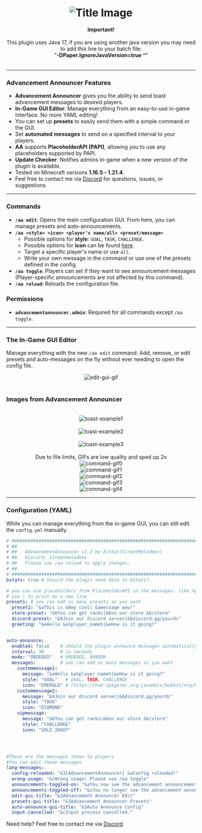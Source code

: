 <div align="center">
  <h1><img src="https://altkat.github.io/AdvancementAnnouncer/title.png" alt="Title Image"></h1>

</div>

<div align="center"><b>Important!</b></div><br>
<div align="center">This plugin uses Java 17, if you are using another java version you may need to add this line to your batch file:<br>
"<b>-DPaper.IgnoreJavaVersion=true ^</b>"​<br><br>
</div>

---

### Advancement Announcer Features
- **Advancement Announcer** gives you the ability to send toast advancement messages to desired players.
- **In-Game GUI Editor**: Manage everything from an easy-to-use in-game interface. No more YAML editing!
- You can set up **presets** to easily send them with a simple command or the GUI.
- Set **automated messages** to send on a specified interval to your players.
- **AA** supports **PlaceholderAPI (PAPI)**, allowing you to use any placeholders supported by PAPI.
- **Update Checker**: Notifies admins in-game when a new version of the plugin is available.
- Tested on Minecraft versions **1.16.5 - 1.21.4**.
- Feel free to contact me via <a href="https://discordapp.com/users/247441109888925697" target="_blank">Discord</a> for questions, issues, or suggestions.

---

### Commands
- **`/aa edit`**: Opens the main configuration GUI. From here, you can manage presets and auto-announcements.
- **`/aa <style> <icon> <player's name/all> <preset/message>`**
    - Possible options for **style**: `GOAL`, `TASK`, `CHALLENGE`.
    - Possible options for **icon** can be found <a href="https://hub.spigotmc.org/javadocs/bukkit/org/bukkit/Material.html" target="_blank">here</a>.
    - Target a specific player's name or use `all`.
    - Write your own message in the command or use one of the presets defined in the config.
- **`/aa toggle`**: Players can set if they want to see announcement messages (Player-specific announcements are not affected by this command).
- **`/aa reload`**: Reloads the configuration file.

### Permissions
- **`advancementannouncer.admin`**: Required for all commands except `/aa toggle`.

---
### The In-Game GUI Editor
Manage everything with the new `/aa edit` command. Add, remove, or edit presets and auto-messages on the fly without ever needing to open the config file.

<div align="center">
  <img src="https://altkat.github.io/AdvancementAnnouncer/aaeditmenu.gif" alt="edit-gui-gif"><br>
</div>
<br>

### Images from Advancement Announcer

<div align="center">
  <br>
  <img src="https://altkat.github.io/AdvancementAnnouncer/a.png" alt="toast-example1"><br><br>
  <img src="https://altkat.github.io/AdvancementAnnouncer/b.png" alt="toast-example2"><br><br>
  <img src="https://altkat.github.io/AdvancementAnnouncer/c.png" alt="toast-example3"><br><br>
  <a>Due to file limits, GIFs are low quality and sped up 2x</a><br>
  <img src="https://altkat.github.io/AdvancementAnnouncer/autoannouncegif.gif" alt="command-gif0"><br>
  <img src="https://altkat.github.io/AdvancementAnnouncer/fourthcommand.gif" alt="command-gif1"><br>
  <img src="https://altkat.github.io/AdvancementAnnouncer/firstcommand.gif" alt="command-gif2"><br>
  <img src="https://altkat.github.io/AdvancementAnnouncer/secondcommand.gif" alt="command-gif3"><br>
  <img src="https://altkat.github.io/AdvancementAnnouncer/thirdcommand.gif" alt="command-gif4"><br>
</div>
 
---

### Configuration (YAML)
While you can manage everything from the in-game GUI, you can still edit the `config.yml` manually.

```yaml
# ######################################################################################################
# ##                                                                                                  ##
# ##   AdvancementAnnouncer v1.2 by Altkat(StreetMelodeez)                                            ##
# ##   Discord: streetmelodeez                                                                        ##
# ##   Please use /aa reload to apply changes.                                                        ##
# ##                                                                                                  ##
# ######################################################################################################
bstats: true # Should the plugin send data to bStats?

# you can use placeholders from PlaceholderAPI in the messages. like %player_name%
# use | to print on a new line
presets: # you can add as many presets as you want
  preset1: "&aThis is &6my cool| &amessage wow!"
  store-preset: "&6You can get ranks|&6on our store &b/store"
  discord-preset: "&9Join our discord server|&bdiscord.gg/yourdc"
  greeting: "&eHello &a%player_name%|&eHow is it going?"


auto-announce:
  enabled: false    # should the plugin announce messages automatically
  interval: 30      # in seconds
  mode: "ORDERED"   # ORDERED, RANDOM
  messages:         # you can add as many messages as you want
    custommessage1:
      message: "&eHello &a%player_name%|&eHow is it going?"
      style: "GOAL"   # GOAL, TASK, CHALLENGE
      icon: "EMERALD" # [https://hub.spigotmc.org/javadocs/bukkit/org/bukkit/Material.html](https://hub.spigotmc.org/javadocs/bukkit/org/bukkit/Material.html)
    custommessage2:
      message: "&9Join our discord server|&bdiscord.gg/yourdc"
      style: "TASK"
      icon: "DIAMOND"
    vipmessage:
      message: "&6You can get ranks|&6on our store &b/store"
      style: "CHALLENGE"
      icon: "GOLD_INGOT"




#These are the messages shown to players
#You can edit these messages
lang-messages:
  config-reloaded: "&3[AdvancementAnnouncer] &aConfig reloaded!"
  wrong-usage: "&cWrong usage! Please use /aa toggle"
  announcements-toggled-on: "&aYou now see the advancement announcements!"
  announcements-toggled-off: "&cYou no longer see the advancement announcements!"
  edit-gui-title: "&3Advancement Announcer Edit"
  presets-gui-title: "&3Advancement Announcer Presets"
  auto-announce-gui-title: "&3Auto Announce Config"
  input-cancelled: "&cInput process cancelled."
```
Need help? Feel free to contact me via <a href="https://discordapp.com/users/247441109888925697" target="_blank">Discord</a>.